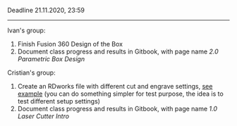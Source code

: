 Deadline 21.11.2020, 23:59
***
Ivan's group:
1. Finish Fusion 360 Design of the Box
2. Document class progress and results in Gitbook, with page name _2.0 Parametric Box Design_

Cristian's group:
1. Create an RDworks file with different cut and engrave settings, [see example](https://fabacademy.org/2018/labs/fablabkhairpur/students/noorahmedraza-pirwani/images/week4/group7.jpg) (you can do something simpler for test purpose, the idea is to test different setup settings)
2. Document class progress and results in Gitbook, with page name _1.0 Laser Cutter Intro_
